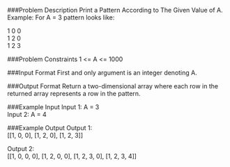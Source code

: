 ###Problem Description
Print a Pattern According to The Given Value of A.  
Example: For A = 3 pattern looks like:

1 0 0  
1 2 0  
1 2 3

###Problem Constraints
1 <= A <= 1000

###Input Format
First and only argument is an integer denoting A.

###Output Format
Return a two-dimensional array where each row in the returned array represents a row in the pattern.

###Example Input
Input 1: A = 3  
Input 2: A = 4

###Example Output
Output 1:  
[[1, 0, 0], [1, 2, 0], [1, 2, 3]]  

Output 2:  
[[1, 0, 0, 0], [1, 2, 0, 0], [1, 2, 3, 0], [1, 2, 3, 4]]
